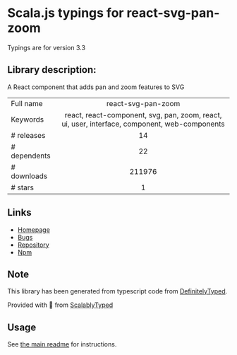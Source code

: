 
# Scala.js typings for react-svg-pan-zoom

Typings are for version 3.3

## Library description:
A React component that adds pan and zoom features to SVG

|                    |                 |
| ------------------ | :-------------: |
| Full name          | react-svg-pan-zoom |
| Keywords           | react, react-component, svg, pan, zoom, react, ui, user, interface, component, web-components |
| # releases         | 14 |
| # dependents       | 22 |
| # downloads        | 211976 |
| # stars            | 1 |

## Links
- [Homepage](https://chrvadala.github.io/react-svg-pan-zoom/)
- [Bugs](https://github.com/chrvadala/react-svg-pan-zoom/issues)
- [Repository](https://github.com/chrvadala/react-svg-pan-zoom)
- [Npm](https://www.npmjs.com/package/react-svg-pan-zoom)
    


## Note
This library has been generated from typescript code from [DefinitelyTyped](https://definitelytyped.org).

Provided with :purple_heart: from [ScalablyTyped](https://github.com/oyvindberg/ScalablyTyped)

## Usage
See [the main readme](../../readme.md) for instructions.


